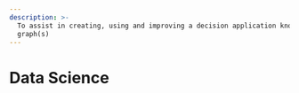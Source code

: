 ```yaml
---
description: >-
  To assist in creating, using and improving a decision application knowledge
  graph(s)
---
```


# Data Science

